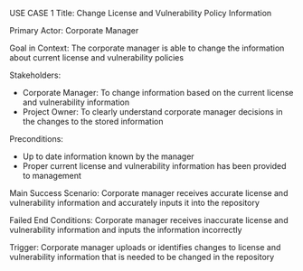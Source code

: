 USE CASE 1
Title: 
Change License and Vulnerability Policy Information

Primary Actor: 
Corporate Manager

Goal in Context: 
The corporate manager is able to change the information about current license and vulnerability policies

Stakeholders:
<ul>
  <li>Corporate Manager: To change information based on the current license and vulnerability information</li>                                             
  <li>Project Owner: To clearly understand corporate manager decisions in the changes to the stored information</li>                     
</ul>
Preconditions:
<ul>
  <li>Up to date information known by the manager</li>
  <li>Proper current license and vulnerability information has been provided to management</li>
</ul>
Main Success Scenario:
Corporate manager receives accurate license and vulnerability information and accurately inputs it into the repository

Failed End Conditions: 
Corporate manager receives inaccurate license and vulnerability information and inputs the information incorrectly

Trigger:
Corporate manager uploads or identifies changes to license and vulnerability information that is needed to be changed in the repository
